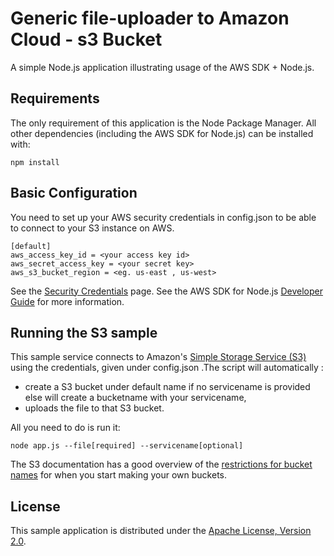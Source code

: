 # Generic file-uploader to Amazon Cloud - s3 Bucket

A simple Node.js application illustrating usage of the AWS SDK + Node.js.

## Requirements

The only requirement of this application is the Node Package Manager. All other
dependencies (including the AWS SDK for Node.js) can be installed with:

    npm install

## Basic Configuration

You need to set up your AWS security credentials in config.json to be able to connect 
to your S3 instance on AWS. 

    [default]
    aws_access_key_id = <your access key id>
    aws_secret_access_key = <your secret key>
    aws_s3_bucket_region = <eg. us-east , us-west>

See the [Security Credentials](http://aws.amazon.com/security-credentials) page.
See the AWS SDK for Node.js [Developer Guide](http://docs.aws.amazon.com/AWSJavaScriptSDK/guide/node-configuring.html)
for more information.

## Running the S3 sample

This sample service connects to Amazon's [Simple Storage Service (S3)](http://aws.amazon.com/s3) using the credentials,
given under config.json .The script will automatically :
- create a S3 bucket under default name if no servicename is provided else will create a bucketname with your servicename, 
- uploads the file to that S3 bucket. 

All you need to do is run it:

    node app.js --file[required] --servicename[optional]

The S3 documentation has a good overview of the [restrictions for bucket names](http://docs.aws.amazon.com/AmazonS3/latest/dev/BucketRestrictions.html)
for when you start making your own buckets.

## License

This sample application is distributed under the
[Apache License, Version 2.0](http://www.apache.org/licenses/LICENSE-2.0).

